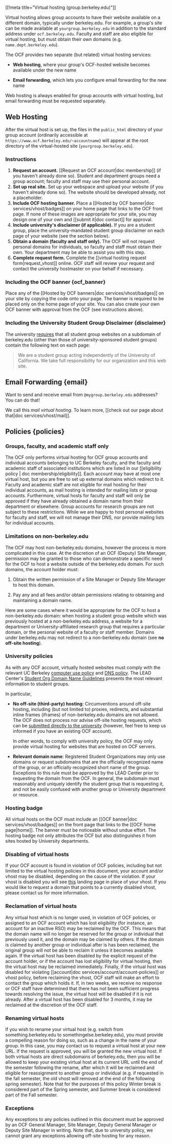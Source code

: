 [[!meta title="Virtual hosting (group.berkeley.edu)"]]


Virtual hosting allows group accounts to have their website available on a
different domain, typically under berkeley.edu. For example, a group's site can
be made available at `yourgroup.berkeley.edu` in addition to the standard
address under `ocf.berkeley.edu`. Faculty and staff are also eligible
for virtual hosting, but must obtain their own domains (e.g.
`name.dept.berkeley.edu`).

The OCF provides two separate (but related) virtual hosting services:

* **Web hosting**, where your group's OCF-hosted website becomes available
  under the new name

* **Email forwarding**, which lets you configure email forwarding for the new
  name

Web hosting is always enabled for group accounts with virtual hosting, but
email forwarding must be requested separately.

## Web Hosting

After the virtual host is set up, the files in the `public_html` directory of
your group account (ordinarily accessible at
`https://www.ocf.berkeley.edu/~accountname`) will appear at the root directory
of the virtual-hosted site (`yourgroup.berkeley.edu`).

### Instructions

1.   **Request an account.** [[Request an OCF account|doc membership]] (if you
     haven't already done so). Student and department groups need a group
     account; faculty and staff may use their personal account.
2.   **Set up real site.** Set up your webspace and upload your website (if you
     haven't already done so). The website should be developed already, not a
     placeholder.
3.   **Include OCF hosting banner.** Place a [[Hosted by OCF banner|doc
     services/vhost/badges]] on your home page that links to the OCF front
     page. If none of these images are appropriate for your site, you may
     design one of your own and [[submit it|doc contact]] for approval.
4.   **Include university's disclaimer (if applicable).** If you are a student
     group, place the university-mandated student group disclaimer on each page
     of your website (see the section below).
5.   **Obtain a domain (faculty and staff only).** The OCF will not request
     personal domains for individuals, so faculty and staff must obtain their
     own. Your department may be able to assist you with this step.
6.   **Complete request form.** Complete the [[virtual hosting request
     form|request_vhost]] online. OCF staff will review your request and
     contact the university hostmaster on your behalf if necessary.

### Including the OCF banner {ocf_banner}

Place any of the [[Hosted by OCF banners|doc services/vhost/badges]] on your
site by copying the code onto your page. The banner is required to be placed
only on the home page of your site. You can also create your own OCF banner
with approval from the OCF (see instructions above).

### Including the University Student Group Disclaimer    {disclaimer}

The university [requires][rso-domains] that all student group websites on a
subdomain of berkeley.edu (other than those of university-sponsored student
groups) contain the following text on each page:

> We are a student group acting independently of the University of California.
> We take full responsibility for our organization and this web site.

## Email Forwarding    {email}

Want to send and receive email from `@mygroup.berkeley.edu` addresses? You can
do that!

We call this *mail virtual hosting*. To learn more, [[check out our page about
that|doc services/vhost/mail]].

## Policies    {policies}

### Groups, faculty, and academic staff only

The OCF only performs virtual hosting for OCF group accounts and individual
accounts belonging to UC Berkeley faculty, and the faculty and academic staff
of associated institutions which are listed in our
[[eligibility policy | doc membership/eligibility]]. Each account may have at
most one virtual host, but you are free to set up external domains which redirect
to it. Faculty and academic staff are not eligible for mail hosting for their
individual accounts, as mail hosting is intended for mailing lists or group
accounts. Furthermore, virtual hosts for faculty and staff will only be
approved if they have already obtained a domain name from their department or
elsewhere. Group accounts for research groups are not subject to these
restrictions. While we are happy to host personal websites for faculty and
staff, we will not manage their DNS, nor provide mailing lists for individual
accounts.


### Limitations on non-berkeley.edu

The OCF may host non-berkeley.edu domains, however the process is more
complicated in this case. At the discretion of an OCF (Deputy) Site Manager,
permission may be granted to those who can demonstrate a specific need for the
OCF to host a website outside of the berkeley.edu domain. For such domains, the
account holder must:

1.  Obtain the written permission of a Site Manager or Deputy Site Manager to
    host this domain.

2.  Pay any and all fees and/or obtain permissions relating to obtaining and
    maintaining a domain name.

Here are some cases where it would be appropriate
for the OCF to host a non-berkeley.edu domain: when hosting a student group
website which was previously hosted at a non-berkeley.edu address, a website
for a department or University-affiliated research group that requires a
particular domain, or the personal website of a faculty or staff member.
Domains under berkeley.edu may not redirect to a non-berkeley.edu domain (see
**no off-site hosting**).


### University policies

As with any OCF account, virtually hosted websites must comply with the
relevant UC Berkeley [computer use policy][computer-use] and [DNS
policy][dns-policy]. The LEAD Center's [Student Org Domain Name
Guidelines][rso-domains] presents the most relevant information to student
groups.

[computer-use]: https://security.berkeley.edu/policy/usepolicy.html
[dns-policy]: https://security.berkeley.edu/policy/dns
[rso-domains]: http://lead.berkeley.edu/wp-content/uploads/2014/12/student-org-domain-guidelines.pdf

In particular,

* **No off-site (third-party) hosting**: Circumventions around off-site
hosting, including (but not limited to) proxies, redirects, and substantial
inline frames (iframes) of non-berkeley.edu domains are not allowed. The OCF
does not process nor advise off-site hosting requests, which can be
[submitted directly to the university][offsite] (however, feel free to keep
us informed if you have an existing OCF account).

   In other words, to comply with university policy, the OCF may only provide
   virtual hosting for websites that are hosted on OCF servers.

* **Relevant domain name**: Registered Student Organizations may only use domains
or request subdomains that are the officially recognized name of the group, or
an officially recognized short name of the group. Exceptions to this rule must
be approved by the LEAD Center prior to requesting the domain from the OCF.
In general, the subdomain must reasonably and uniquely identify the student
group that is requesting it, and not be easily confused with another group or
University department or resource.

[offsite]: https://offsitehosting.berkeley.edu/

### Hosting badge

All virtual hosts on the OCF must include an [[OCF banner|doc
services/vhost/badges]] on the front page that links to the [[OCF home
page|home]]. The banner must be noticeable without undue effort.  The hosting
badge not only attributes the OCF but also distinguishes it from sites hosted
by University departments.

### Disabling of virtual hosts

If your OCF account is found in violation of OCF policies, including but not
limited to the virtual hosting policies in this document, your account and/or
vhost may be disabled, depending on the cause of the violation. If your vhost
is disabled you will see [this](http://unavailable.ocf.berkeley.edu/) landing
page in place of your vhost.  If you would like to request a domain that points
to a currently disabled vhost, please contact us for more information.

### Reclamation of virtual hosts

Any virtual host which is no longer used, in violation of OCF policies, or
assigned to an OCF account which has lost eligibility (for instance, an account
for an inactive RSO) may be reclaimed by the OCF. This means that the domain
name will no longer be reserved for the group or individual that previously
used it, and the domain may be claimed by others. If the domain is claimed by
another group or individual after is has been reclaimed, the original group
will not be able to reclaim it unless it becomes available again.  If the
virtual host has been disabled by the explicit request of the account holder,
or if the account has lost eligibility for virtual hosting, then the virtual
host may be reclaimed immediately.  Finally, if the virtual host was disabled
for violating [[account|doc services/account/account-policies]] or vhost
policy, before reclaiming the vhost, OCF staff will make an effort to contact
the group which holds it. If, in two weeks, we receive no response or OCF staff
have determined that there has not been sufficient progress towards resolving
the issue, the virtual host will be disabled if it is not already. After a
virtual host has been disabled for 3 months, it may be reclaimed at the
discretion of the OCF staff.

### Renaming virtual hosts

If you wish to rename your virtual host (e.g. switch from
something.berkeley.edu to somethingelse.berkeley.edu), you must provide a
compelling reason for doing so, such as a change in the name of your group. In
this case, you may contact us to request a virtual host at your new URL. If the
request is approved, you will be granted the new virtual host.  If both virtual
hosts are direct subdomains of berkeley.edu, then you will be allowed to keep
your existing virtual host at its current URL until the end of the semester
following the rename, after which it will be reclaimed and eligible for
reassignment to another group or individual (e.g. if requested in the fall
semester, the old vhost will removed at the end of the following spring
semester). Note that for the purposes of this policy Winter break is considered
part of the Spring semester, and Summer break is considered part of the Fall
semester.

### Exceptions

Any exceptions to any policies outlined in this document must be approved by an
OCF General Manager, Site Manager, Deputy General Manager or Deputy Site
Manager in writing. Note that, due to university policy, we cannot grant any
exceptions allowing off-site hosting for any reason.
